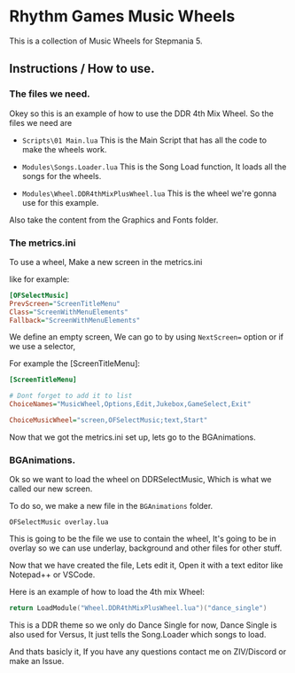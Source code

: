 # Rhythm Games Music Wheels

This is a collection of Music Wheels for Stepmania 5.

## Instructions / How to use.

### The files we need.

Okey so this is an example of how to use the DDR 4th Mix Wheel.
So the files we need are

* `Scripts\01 Main.lua`
This is the Main Script that has all the code to make the wheels work.

* `Modules\Songs.Loader.lua`
This is the Song Load function, It loads all the songs for the wheels.

* `Modules\Wheel.DDR4thMixPlusWheel.lua` 
This is the wheel we're gonna use for this example.

Also take the content from the Graphics and Fonts folder.

### The metrics.ini

To use a wheel, Make a new screen in the metrics.ini

like for example:

```ini
[OFSelectMusic]
PrevScreen="ScreenTitleMenu"
Class="ScreenWithMenuElements"
Fallback="ScreenWithMenuElements"
```

We define an empty screen, We can go to by using `NextScreen=` option or if we use a selector,

For example the [ScreenTitleMenu]:

```ini
[ScreenTitleMenu]

# Dont forget to add it to list
ChoiceNames="MusicWheel,Options,Edit,Jukebox,GameSelect,Exit"

ChoiceMusicWheel="screen,OFSelectMusic;text,Start"

```

Now that we got the metrics.ini set up, lets go to the BGAnimations.

### BGAnimations.

Ok so we want to load the wheel on DDRSelectMusic, Which is what we called our new screen.

To do so, we make a new file in the `BGAnimations` folder.

`OFSelectMusic overlay.lua`

This is going to be the file we use to contain the wheel, It's going to be in overlay so we can use underlay, background and other files for other stuff.

Now that we have created the file, Lets edit it, Open it with a text editor like Notepad++ or VSCode.

Here is an example of how to load the 4th mix Wheel:

```lua
return LoadModule("Wheel.DDR4thMixPlusWheel.lua")("dance_single")
```

This is a DDR theme so we only do Dance Single for now, Dance Single is also used for Versus, It just tells the Song.Loader which songs to load.

And thats basicly it, If you have any questions contact me on ZIV/Discord or make an Issue.
